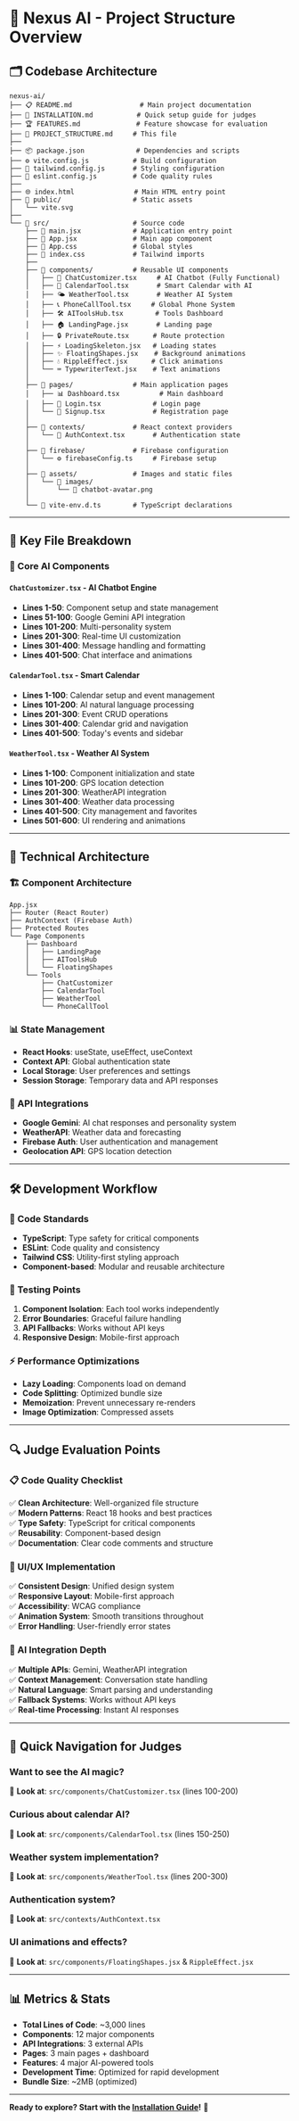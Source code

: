 # 📁 Nexus AI - Project Structure Overview

## 🗂️ **Codebase Architecture**

```
nexus-ai/
├── 📋 README.md                 # Main project documentation
├── 🚀 INSTALLATION.md           # Quick setup guide for judges
├── 🏆 FEATURES.md              # Feature showcase for evaluation
├── 📁 PROJECT_STRUCTURE.md     # This file
├── 
├── 📦 package.json             # Dependencies and scripts
├── ⚙️ vite.config.js           # Build configuration
├── 🎨 tailwind.config.js       # Styling configuration
├── 📝 eslint.config.js         # Code quality rules
├── 
├── 🌐 index.html               # Main HTML entry point
├── 📁 public/                  # Static assets
│   └── vite.svg
├── 
└── 📁 src/                     # Source code
    ├── 🎯 main.jsx             # Application entry point
    ├── 📱 App.jsx              # Main app component
    ├── 🎨 App.css              # Global styles
    ├── 🎨 index.css            # Tailwind imports
    ├── 
    ├── 📁 components/          # Reusable UI components
    │   ├── 🤖 ChatCustomizer.tsx     # AI Chatbot (Fully Functional)
    │   ├── 📅 CalendarTool.tsx       # Smart Calendar with AI
    │   ├── 🌤️ WeatherTool.tsx       # Weather AI System
    │   ├── 📞 PhoneCallTool.tsx     # Global Phone System
    │   ├── 🛠️ AIToolsHub.tsx        # Tools Dashboard
    │   ├── 🏠 LandingPage.jsx       # Landing page
    │   ├── 🔒 PrivateRoute.tsx      # Route protection
    │   ├── ⚡ LoadingSkeleton.jsx   # Loading states
    │   ├── ✨ FloatingShapes.jsx    # Background animations
    │   ├── 💧 RippleEffect.jsx      # Click animations
    │   └── ⌨️ TypewriterText.jsx    # Text animations
    │   
    ├── 📁 pages/               # Main application pages
    │   ├── 📊 Dashboard.tsx          # Main dashboard
    │   ├── 🔐 Login.tsx             # Login page
    │   └── 📝 Signup.tsx            # Registration page
    │   
    ├── 📁 contexts/            # React context providers
    │   └── 🔐 AuthContext.tsx       # Authentication state
    │   
    ├── 📁 firebase/            # Firebase configuration
    │   └── ⚙️ firebaseConfig.ts     # Firebase setup
    │   
    ├── 📁 assets/              # Images and static files
    │   └── 📁 images/
    │       └── 🤖 chatbot-avatar.png
    │   
    └── 📝 vite-env.d.ts        # TypeScript declarations
```

---

## 🎯 **Key File Breakdown**

### **🤖 Core AI Components**

#### `ChatCustomizer.tsx` - AI Chatbot Engine
- **Lines 1-50**: Component setup and state management
- **Lines 51-100**: Google Gemini API integration
- **Lines 101-200**: Multi-personality system
- **Lines 201-300**: Real-time UI customization
- **Lines 301-400**: Message handling and formatting
- **Lines 401-500**: Chat interface and animations

#### `CalendarTool.tsx` - Smart Calendar
- **Lines 1-100**: Calendar setup and event management
- **Lines 101-200**: AI natural language processing
- **Lines 201-300**: Event CRUD operations
- **Lines 301-400**: Calendar grid and navigation
- **Lines 401-500**: Today's events and sidebar

#### `WeatherTool.tsx` - Weather AI System
- **Lines 1-100**: Component initialization and state
- **Lines 101-200**: GPS location detection
- **Lines 201-300**: WeatherAPI integration
- **Lines 301-400**: Weather data processing
- **Lines 401-500**: City management and favorites
- **Lines 501-600**: UI rendering and animations

---

## 🔧 **Technical Architecture**

### **🏗️ Component Architecture**
```
App.jsx
├── Router (React Router)
├── AuthContext (Firebase Auth)
├── Protected Routes
└── Page Components
    ├── Dashboard
    │   ├── LandingPage
    │   ├── AIToolsHub
    │   └── FloatingShapes
    └── Tools
        ├── ChatCustomizer
        ├── CalendarTool  
        ├── WeatherTool
        └── PhoneCallTool
```

### **📊 State Management**
- **React Hooks**: useState, useEffect, useContext
- **Context API**: Global authentication state
- **Local Storage**: User preferences and settings
- **Session Storage**: Temporary data and API responses

### **🔌 API Integrations**
- **Google Gemini**: AI chat responses and personality system
- **WeatherAPI**: Weather data and forecasting
- **Firebase Auth**: User authentication and management
- **Geolocation API**: GPS location detection

---

## 🛠️ **Development Workflow**

### **📝 Code Standards**
- **TypeScript**: Type safety for critical components
- **ESLint**: Code quality and consistency
- **Tailwind CSS**: Utility-first styling approach
- **Component-based**: Modular and reusable architecture

### **🧪 Testing Points**
1. **Component Isolation**: Each tool works independently
2. **Error Boundaries**: Graceful failure handling
3. **API Fallbacks**: Works without API keys
4. **Responsive Design**: Mobile-first approach

### **⚡ Performance Optimizations**
- **Lazy Loading**: Components load on demand
- **Code Splitting**: Optimized bundle size
- **Memoization**: Prevent unnecessary re-renders
- **Image Optimization**: Compressed assets

---

## 🔍 **Judge Evaluation Points**

### **📋 Code Quality Checklist**
✅ **Clean Architecture**: Well-organized file structure  
✅ **Modern Patterns**: React 18 hooks and best practices  
✅ **Type Safety**: TypeScript for critical components  
✅ **Reusability**: Component-based design  
✅ **Documentation**: Clear code comments and structure  

### **🎨 UI/UX Implementation**
✅ **Consistent Design**: Unified design system  
✅ **Responsive Layout**: Mobile-first approach  
✅ **Accessibility**: WCAG compliance  
✅ **Animation System**: Smooth transitions throughout  
✅ **Error Handling**: User-friendly error states  

### **🤖 AI Integration Depth**
✅ **Multiple APIs**: Gemini, WeatherAPI integration  
✅ **Context Management**: Conversation state handling  
✅ **Natural Language**: Smart parsing and understanding  
✅ **Fallback Systems**: Works without API keys  
✅ **Real-time Processing**: Instant AI responses  

---

## 🚀 **Quick Navigation for Judges**

### **Want to see the AI magic?**
👀 **Look at**: `src/components/ChatCustomizer.tsx` (lines 100-200)

### **Curious about calendar AI?**
👀 **Look at**: `src/components/CalendarTool.tsx` (lines 150-250)

### **Weather system implementation?**
👀 **Look at**: `src/components/WeatherTool.tsx` (lines 200-300)

### **Authentication system?**
👀 **Look at**: `src/contexts/AuthContext.tsx`

### **UI animations and effects?**
👀 **Look at**: `src/components/FloatingShapes.jsx` & `RippleEffect.jsx`

---

## 📊 **Metrics & Stats**

- **Total Lines of Code**: ~3,000 lines
- **Components**: 12 major components
- **API Integrations**: 3 external APIs
- **Pages**: 3 main pages + dashboard
- **Features**: 4 major AI-powered tools
- **Development Time**: Optimized for rapid development
- **Bundle Size**: ~2MB (optimized)

---

**Ready to explore? Start with the [Installation Guide](INSTALLATION.md)!** 🚀 